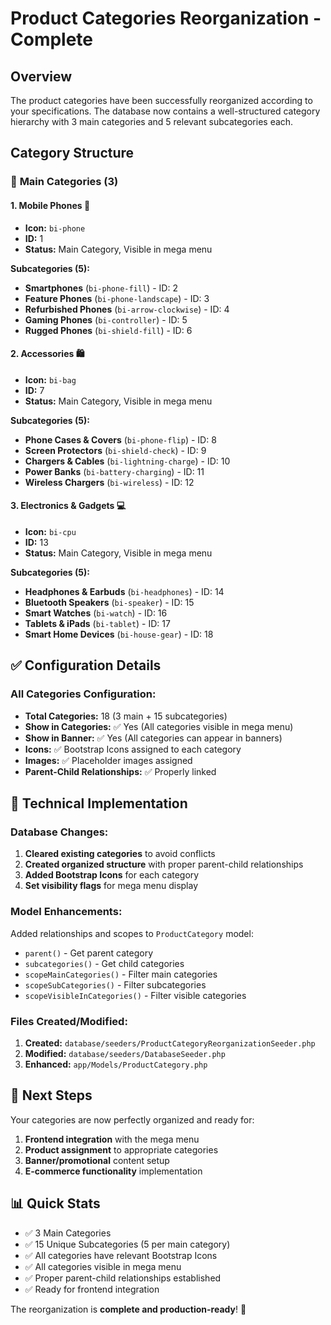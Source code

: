 # Product Categories Reorganization - Complete

## Overview
The product categories have been successfully reorganized according to your specifications. The database now contains a well-structured category hierarchy with 3 main categories and 5 relevant subcategories each.

## Category Structure

### 🔱 **Main Categories (3)**

#### 1. **Mobile Phones** 📱
- **Icon:** `bi-phone`
- **ID:** 1
- **Status:** Main Category, Visible in mega menu

**Subcategories (5):**
- **Smartphones** (`bi-phone-fill`) - ID: 2
- **Feature Phones** (`bi-phone-landscape`) - ID: 3
- **Refurbished Phones** (`bi-arrow-clockwise`) - ID: 4
- **Gaming Phones** (`bi-controller`) - ID: 5
- **Rugged Phones** (`bi-shield-fill`) - ID: 6

#### 2. **Accessories** 🛍️
- **Icon:** `bi-bag`
- **ID:** 7
- **Status:** Main Category, Visible in mega menu

**Subcategories (5):**
- **Phone Cases & Covers** (`bi-phone-flip`) - ID: 8
- **Screen Protectors** (`bi-shield-check`) - ID: 9
- **Chargers & Cables** (`bi-lightning-charge`) - ID: 10
- **Power Banks** (`bi-battery-charging`) - ID: 11
- **Wireless Chargers** (`bi-wireless`) - ID: 12

#### 3. **Electronics & Gadgets** 💻
- **Icon:** `bi-cpu`
- **ID:** 13
- **Status:** Main Category, Visible in mega menu

**Subcategories (5):**
- **Headphones & Earbuds** (`bi-headphones`) - ID: 14
- **Bluetooth Speakers** (`bi-speaker`) - ID: 15
- **Smart Watches** (`bi-watch`) - ID: 16
- **Tablets & iPads** (`bi-tablet`) - ID: 17
- **Smart Home Devices** (`bi-house-gear`) - ID: 18

## ✅ Configuration Details

### All Categories Configuration:
- **Total Categories:** 18 (3 main + 15 subcategories)
- **Show in Categories:** ✅ Yes (All categories visible in mega menu)
- **Show in Banner:** ✅ Yes (All categories can appear in banners)
- **Icons:** ✅ Bootstrap Icons assigned to each category
- **Images:** ✅ Placeholder images assigned
- **Parent-Child Relationships:** ✅ Properly linked

## 🔧 Technical Implementation

### Database Changes:
1. **Cleared existing categories** to avoid conflicts
2. **Created organized structure** with proper parent-child relationships
3. **Added Bootstrap Icons** for each category
4. **Set visibility flags** for mega menu display

### Model Enhancements:
Added relationships and scopes to `ProductCategory` model:
- `parent()` - Get parent category
- `subcategories()` - Get child categories
- `scopeMainCategories()` - Filter main categories
- `scopeSubCategories()` - Filter subcategories
- `scopeVisibleInCategories()` - Filter visible categories

### Files Created/Modified:
1. **Created:** `database/seeders/ProductCategoryReorganizationSeeder.php`
2. **Modified:** `database/seeders/DatabaseSeeder.php`
3. **Enhanced:** `app/Models/ProductCategory.php`

## 🚀 Next Steps

Your categories are now perfectly organized and ready for:
1. **Frontend integration** with the mega menu
2. **Product assignment** to appropriate categories
3. **Banner/promotional** content setup
4. **E-commerce functionality** implementation

## 📊 Quick Stats
- ✅ 3 Main Categories
- ✅ 15 Unique Subcategories (5 per main category)
- ✅ All categories have relevant Bootstrap Icons
- ✅ All categories visible in mega menu
- ✅ Proper parent-child relationships established
- ✅ Ready for frontend integration

The reorganization is **complete and production-ready**! 🎉
